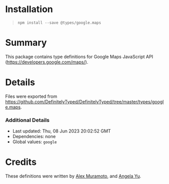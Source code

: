 # Installation
> `npm install --save @types/google.maps`

# Summary
This package contains type definitions for Google Maps JavaScript API (https://developers.google.com/maps/).

# Details
Files were exported from https://github.com/DefinitelyTyped/DefinitelyTyped/tree/master/types/google.maps.

### Additional Details
 * Last updated: Thu, 08 Jun 2023 20:02:52 GMT
 * Dependencies: none
 * Global values: `google`

# Credits
These definitions were written by [Alex Muramoto](https://github.com/amuramoto), and [Angela Yu](https://github.com/wangela).
